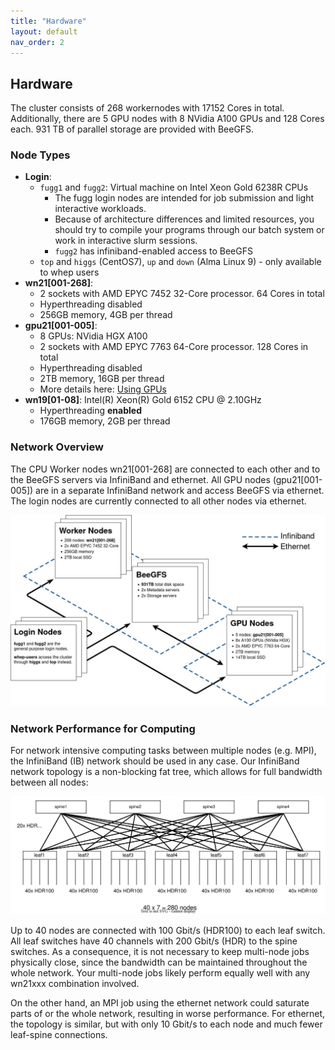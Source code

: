 ```yaml
---
title: "Hardware"
layout: default
nav_order: 2
---
```


## Hardware
The cluster consists of 268 workernodes with 17152 Cores in total.
Additionally, there are 5 GPU nodes with 8 NVidia A100 GPUs and 128 Cores each.
931 TB of parallel storage are provided with BeeGFS.


### Node Types
- **Login**: 
  - `fugg1` and `fugg2`: Virtual machine on Intel Xeon Gold 6238R CPUs
    - The fugg login nodes are intended for job submission and light interactive workloads.
    - Because of architecture differences and limited resources, you should try to compile your programs through our batch system or work in interactive slurm sessions.
    - `fugg2` has infiniband-enabled access to BeeGFS
  - `top` and `higgs` (CentOS7), `up` and `down` (Alma Linux 9) - only available to whep users
- **wn21[001-268]**: 
  - 2 sockets with AMD EPYC 7452 32-Core processor. 64 Cores in total
  - Hyperthreading disabled
  - 256GB memory, 4GB per thread
- **gpu21[001-005]**:
  - 8 GPUs: NVidia HGX A100
  - 2 sockets with AMD EPYC 7763 64-Core processor. 128 Cores in total
  - Hyperthreading disabled
  - 2TB memory, 16GB per thread
  - More details here: [Using GPUs](slurm/gpu)
- **wn19[01-08]**: Intel(R) Xeon(R) Gold 6152 CPU @ 2.10GHz
  - Hyperthreading **enabled**
  - 176GB memory, 2GB per thread


### Network Overview
The CPU Worker nodes wn21[001-268] are connected to each other and to the BeeGFS servers via InfiniBand and ethernet.
All GPU nodes (gpu21[001-005]) are in a separate InfiniBand network and access BeeGFS via ethernet.
The login nodes are currently connected to all other nodes via ethernet.

[![Hardware and network layout of PLEIADES](assets/img/pleiades_layout.jpg)](assets/img/pleiades_layout.jpg)

### Network Performance for Computing
For network intensive computing tasks between multiple nodes (e.g. MPI), the InfiniBand (IB) network should be used in any case.
Our InfiniBand network topology is a non-blocking fat tree, which allows for full bandwidth between all nodes:

[![InfiniBand network topology](assets/img/infiniband_fattree.svg)](assets/img/infiniband_fattree.svg)

Up to 40 nodes are connected with 100 Gbit/s (HDR100) to each leaf switch.
All leaf switches have 40 channels with 200 Gbit/s (HDR) to the spine switches.
As a consequence, it is not necessary to keep multi-node jobs physically close, since the bandwidth can be maintained throughout the whole network.
Your multi-node jobs likely perform equally well with any wn21xxx combination involved.

On the other hand, an MPI job using the ethernet network could saturate parts of or the whole network, resulting in worse performance.
For ethernet, the topology is similar, but with only 10 Gbit/s to each node and much fewer leaf-spine connections.
